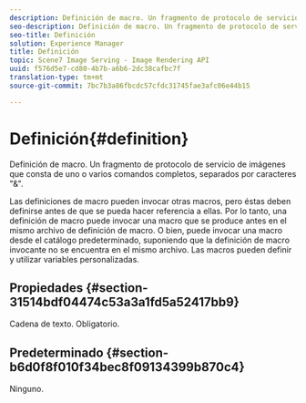 ```yaml
---
description: Definición de macro. Un fragmento de protocolo de servicio de imágenes que consta de uno o varios comandos completos, separados por caracteres "&".
seo-description: Definición de macro. Un fragmento de protocolo de servicio de imágenes que consta de uno o varios comandos completos, separados por caracteres "&".
seo-title: Definición
solution: Experience Manager
title: Definición
topic: Scene7 Image Serving - Image Rendering API
uuid: f576d5e7-cd80-4b7b-a6b6-2dc38cafbc7f
translation-type: tm+mt
source-git-commit: 7bc7b3a86fbcdc57cfdc31745fae3afc06e44b15

---
```



# Definición{#definition}

Definición de macro. Un fragmento de protocolo de servicio de imágenes que consta de uno o varios comandos completos, separados por caracteres &quot;&amp;&quot;.

Las definiciones de macro pueden invocar otras macros, pero éstas deben definirse antes de que se pueda hacer referencia a ellas. Por lo tanto, una definición de macro puede invocar una macro que se produce antes en el mismo archivo de definición de macro. O bien, puede invocar una macro desde el catálogo predeterminado, suponiendo que la definición de macro invocante no se encuentra en el mismo archivo. Las macros pueden definir y utilizar variables personalizadas.

## Propiedades {#section-31514bdf04474c53a3a1fd5a52417bb9}

Cadena de texto. Obligatorio.

## Predeterminado {#section-b6d0f8f010f34bec8f09134399b870c4}

Ninguno.
